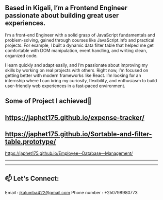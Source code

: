 **Based in Kigali, I’m a Frontend Engineer passionate about building great user experiences.**
----------------------------------------
I’m a front-end Engineer with a solid grasp of JavaScript fundamentals and problem-solving, gained through courses like JavaScript.info and practical projects. For example, I built a dynamic data filter table that helped me get comfortable with DOM manipulation, event handling, and writing clean, organized code.

I learn quickly and adapt easily, and I’m passionate about improving my skills by working on real projects with others. Right now, I’m focused on getting better with modern frameworks like React. I’m looking for an internship where I can bring my curiosity, flexibility, and enthusiasm to build user-friendly web experiences in a fast-paced environment.


**Some of Project I achieved**🚀
---
https://japhet175.github.io/expense-tracker/
---
https://japhet175.github.io/Sortable-and-filter-table.prototype/
---
https://japhet175.github.io/Employee--Database--Management/


---

---


## 📫 Let's Connect:
Email : jkalumba422@gmail.com
Phone number : +250798980773

